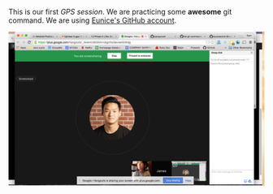 This is our first *GPS session*. We are practicing some **awesome** git command. We are using [Eunice's GitHub account](https://github.com/euniceschoi/).

![Picture of GPS Pair](/gps_pair.jpg)